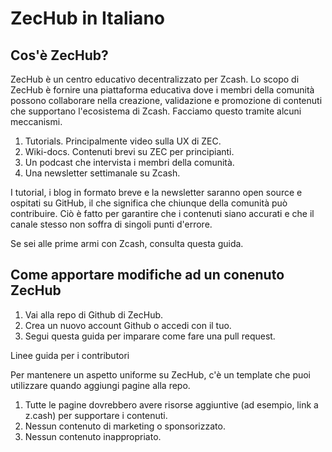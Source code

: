 # ZecHub in Italiano

<h2>Cos'è ZecHub?</h2>

ZecHub è un centro educativo decentralizzato per Zcash. Lo scopo di ZecHub è fornire una piattaforma educativa dove i membri della comunità possono collaborare nella creazione, validazione e promozione di contenuti che supportano l'ecosistema di Zcash. Facciamo questo tramite alcuni meccanismi.

1. Tutorials. Principalmente video sulla UX di ZEC.
2. Wiki-docs. Contenuti brevi su ZEC per principianti.
3. Un podcast che intervista i membri della comunità.
4. Una newsletter settimanale su Zcash.

I tutorial, i blog in formato breve e la newsletter saranno open source e ospitati su GitHub, il che significa che chiunque della comunità può contribuire. Ciò è fatto per garantire che i contenuti siano accurati e che il canale stesso non soffra di singoli punti d'errore.

Se sei alle prime armi con Zcash, consulta questa guida.

<h2>Come apportare modifiche ad un conenuto ZecHub</h2>

1. Vai alla repo di Github di ZecHub.
2. Crea un nuovo account Github o accedi con il tuo.
3. Segui questa guida per imparare come fare una pull request.

Linee guida per i contributori

Per mantenere un aspetto uniforme su ZecHub, c'è un template che puoi utilizzare quando aggiungi pagine alla repo.

1. Tutte le pagine dovrebbero avere risorse aggiuntive (ad esempio, link a z.cash) per supportare i contenuti.
2. Nessun contenuto di marketing o sponsorizzato.
3. Nessun contenuto inappropriato.